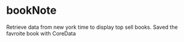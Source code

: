 # bookNote

Retrieve data from new york time to display top sell books. 
Saved the favroite book with CoreData
